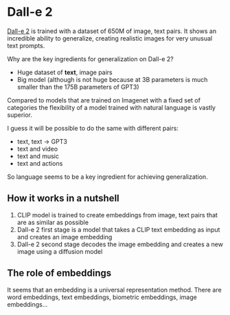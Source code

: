 # Dall-e 2

[Dall-e 2](https://openai.com/dall-e-2/) is trained with a dataset of 650M of image, text pairs. It shows an incredible ability to generalize, creating realistic images for very unusual text prompts.

Why are the key ingredients for generalization on Dall-e 2?

- Huge dataset of **text**, image pairs
- Big model (although is not huge because at 3B parameters is much smaller than the 175B parameters of GPT3)

Compared to models that are trained on Imagenet with a fixed set of categories the flexibility of a model
trained with natural language is vastly superior.

I guess it will be possible to do the same with different pairs:

- text, text -> GPT3
- text and video
- text and music
- text and actions

So language seems to be a key ingredient for achieving generalization.

## How it works in a nutshell

1. CLIP model is trained to create embeddings from image, text pairs that are as similar as possible
2. Dall-e 2 first stage is a model that takes a CLIP text embedding as input and creates an image embedding
3. Dall-e 2 second stage decodes the image embedding and creates a new image using a diffusion model

## The role of embeddings

It seems that an embedding is a universal representation method. There are word embeddings, text
embeddings, biometric embeddings, image embeddings...
